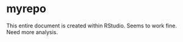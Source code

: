 # myrepo
This entire document is created within RStudio. Seems to work fine.  
Need more analysis.  